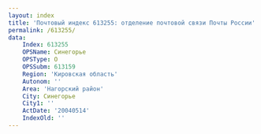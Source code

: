 ```yaml
---
layout: index
title: 'Почтовый индекс 613255: отделение почтовой связи Почты России'
permalink: /613255/
data:
    Index: 613255
    OPSName: Синегорье
    OPSType: О
    OPSSubm: 613159
    Region: 'Кировская область'
    Autonom: ''
    Area: 'Нагорский район'
    City: Синегорье
    City1: ''
    ActDate: '20040514'
    IndexOld: ''
---
```

